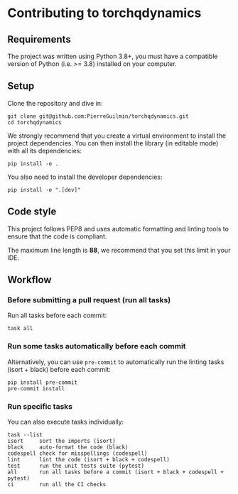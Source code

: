 # Contributing to torchqdynamics

## Requirements

The project was written using Python 3.8+, you must have a compatible version of Python (i.e. >= 3.8) installed on your computer.

## Setup

Clone the repository and dive in:

```shell
git clone git@github.com:PierreGuilmin/torchqdynamics.git
cd torchqdynamics
```

We strongly recommend that you create a virtual environment to install the project dependencies. You can then install the library (in editable mode) with all its dependencies:

```shell
pip install -e .
```

You also need to install the developer dependencies:

```shell
pip install -e ".[dev]"
```

## Code style

This project follows PEP8 and uses automatic formatting and linting tools to ensure that the code is compliant.

The maximum line length is **88**, we recommend that you set this limit in your IDE.

## Workflow

### Before submitting a pull request (run all tasks)

Run all tasks before each commit:

```shell
task all
```

### Run some tasks automatically before each commit

Alternatively, you can use `pre-commit` to automatically run the linting tasks (isort + black) before each commit:

```shell
pip install pre-commit
pre-commit install
```

### Run specific tasks

You can also execute tasks individually:

```shell
task --list
isort     sort the imports (isort)
black     auto-format the code (black)
codespell check for misspellings (codespell)
lint      lint the code (isort + black + codespell)
test      run the unit tests suite (pytest)
all       run all tasks before a commit (isort + black + codespell + pytest)
ci        run all the CI checks
```
